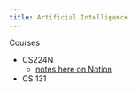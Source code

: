 ```yaml
---
title: Artificial Intelligence
---
```



Courses
-   CS224N
	- [notes here on Notion](https://www.notion.so/224N-Notes-Natural-Language-Processing-with-Deep-Learning-df57536bbba54c3e8c3353554b204b85)
-   CS 131
   